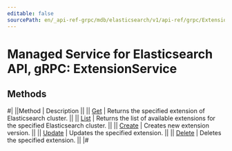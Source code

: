 ```yaml
---
editable: false
sourcePath: en/_api-ref-grpc/mdb/elasticsearch/v1/api-ref/grpc/Extension/index.md
---
```


# Managed Service for Elasticsearch API, gRPC: ExtensionService

## Methods

#|
||Method | Description ||
|| [Get](get.md) | Returns the specified extension of Elasticsearch cluster. ||
|| [List](list.md) | Returns the list of available extensions for the specified Elasticsearch cluster. ||
|| [Create](create.md) | Creates new extension version. ||
|| [Update](update.md) | Updates the specified extension. ||
|| [Delete](delete.md) | Deletes the specified extension. ||
|#